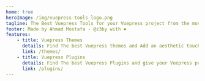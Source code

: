 ```yaml
---
home: true
heroImage: /img/vuepress-tools-logo.png
tagline: The Best Vuepress Tools for your Vuepress project from the most generous developers around the world.
footer: Made by Ahmad Mostafa - @z3by with ❤️
features:
    - title: Vuepress Themes
      details: Find The best Vuepress themes and Add an aesthetic touch to your Vuepress Project.
      link: /themes/
    - title: Vuepress Plugins
      details: Find The best Vuepress Plugins and give your Vuepress project superpowers.
      link: /plugins/
---
```

